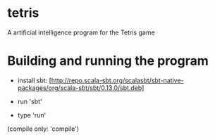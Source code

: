 tetris
======

A artificial intelligence program for the Tetris game


Building and running the program
================================

 - install sbt: [http://repo.scala-sbt.org/scalasbt/sbt-native-packages/org/scala-sbt/sbt/0.13.0/sbt.deb]

 - run 'sbt'

 - type 'run'

(compile only: 'compile')